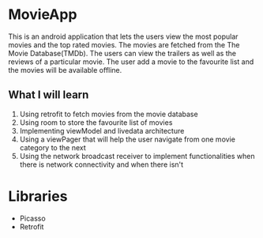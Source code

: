 # MovieApp
This is an android application that lets the users view the most popular movies and the top rated movies.
The movies are fetched from the The Movie Database(TMDb).
The users can view the trailers as well as the reviews of a particular movie.
The user add a movie to the favourite list and the movies will be available offline.

## What I will learn
1) Using retrofit to fetch movies from the movie database
2) Using room to store the favourite list of movies
3) Implementing viewModel and livedata architecture
4) Using a viewPager that will help the user navigate from one movie category to the next
5) Using the network broadcast receiver to implement functionalities when there is network connectivity and when there isn't

# Libraries
- Picasso
- Retrofit
